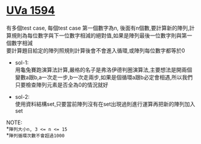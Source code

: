 # [UVa 1594](https://vjudge.net/problem/UVA-1594)
有多個test case, 每個test case 第一個數字為n, 後面有n個數,要計算新的陣列,計算規則為每位數字與下一位數字相減的絕對值,如果是陣列最後一位數字則與第一個數字相減  
要計算題目給定的陣列照規則計算後會不會進入循環,或陣列每位數字都等於0

* sol-1:  
  用龜兔賽跑演算法計算,嚴格的名子是弗洛伊德判圈演算法,主要想法是開兩個變數a跟b,a一次走一步,b一次走兩步,如果是個循環a跟b必定會相遇,所以我們只要檢查陣列元素是否全為0的情況就好  
  
* sol-2:  
  使用資料結構set,只要當前陣列沒有在set出現過則進行運算再把新的陣列加入set  
    
NOTE:  
  *`陣列大小n, 3 <= n <= 15`  
  *`陣列循環次數不會超過1000`
